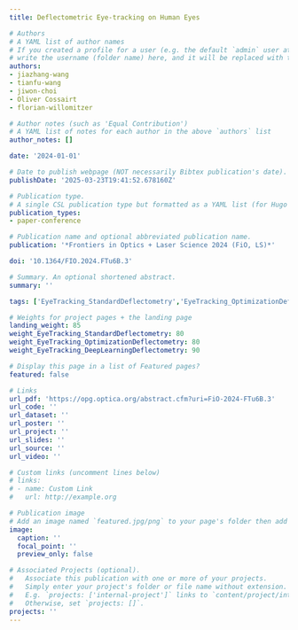 ```yaml
---
title: Deflectometric Eye-tracking on Human Eyes

# Authors
# A YAML list of author names
# If you created a profile for a user (e.g. the default `admin` user at `content/authors/admin/`), 
# write the username (folder name) here, and it will be replaced with their full name and linked to their profile.
authors:
- jiazhang-wang
- tianfu-wang
- jiwon-choi
- Oliver Cossairt
- florian-willomitzer

# Author notes (such as 'Equal Contribution')
# A YAML list of notes for each author in the above `authors` list
author_notes: []

date: '2024-01-01'

# Date to publish webpage (NOT necessarily Bibtex publication's date).
publishDate: '2025-03-23T19:41:52.678160Z'

# Publication type.
# A single CSL publication type but formatted as a YAML list (for Hugo requirements).
publication_types:
- paper-conference

# Publication name and optional abbreviated publication name.
publication: '*Frontiers in Optics + Laser Science 2024 (FiO, LS)*'

doi: '10.1364/FIO.2024.FTu6B.3'

# Summary. An optional shortened abstract.
summary: ''

tags: ['EyeTracking_StandardDeflectometry','EyeTracking_OptimizationDeflectometry','EyeTracking_DeepLearningDeflectometry']

# Weights for project pages + the landing page
landing_weight: 85
weight_EyeTracking_StandardDeflectometry: 80
weight_EyeTracking_OptimizationDeflectometry: 80
weight_EyeTracking_DeepLearningDeflectometry: 90

# Display this page in a list of Featured pages?
featured: false

# Links
url_pdf: 'https://opg.optica.org/abstract.cfm?uri=FiO-2024-FTu6B.3'
url_code: ''
url_dataset: ''
url_poster: ''
url_project: ''
url_slides: ''
url_source: ''
url_video: ''

# Custom links (uncomment lines below)
# links:
# - name: Custom Link
#   url: http://example.org

# Publication image
# Add an image named `featured.jpg/png` to your page's folder then add a caption below.
image:
  caption: ''
  focal_point: ''
  preview_only: false

# Associated Projects (optional).
#   Associate this publication with one or more of your projects.
#   Simply enter your project's folder or file name without extension.
#   E.g. `projects: ['internal-project']` links to `content/project/internal-project/index.md`.
#   Otherwise, set `projects: []`.
projects: ''
---
```

